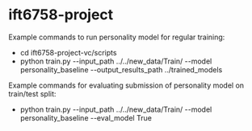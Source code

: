# ift6758-project

Example commands to run personality model for regular training:
- cd ift6758-project-vc/scripts
- python train.py --input_path ../../new_data/Train/ --model personality_baseline --output_results_path ../trained_models

Example commands for evaluating submission of personality model on train/test split:
- python train.py --input_path ../../new_data/Train/ --model personality_baseline --eval_model True



